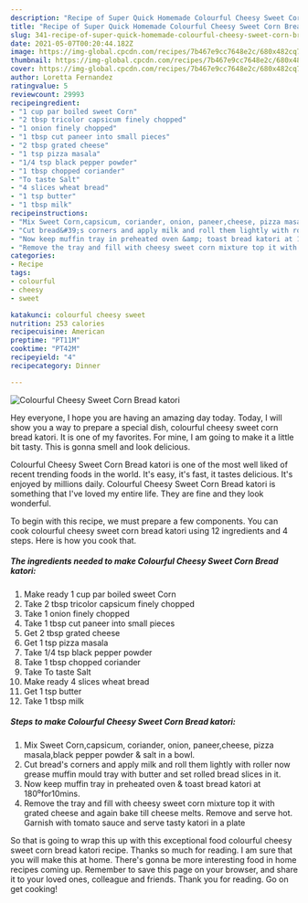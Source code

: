 ```yaml
---
description: "Recipe of Super Quick Homemade Colourful Cheesy Sweet Corn Bread katori"
title: "Recipe of Super Quick Homemade Colourful Cheesy Sweet Corn Bread katori"
slug: 341-recipe-of-super-quick-homemade-colourful-cheesy-sweet-corn-bread-katori
date: 2021-05-07T00:20:44.182Z
image: https://img-global.cpcdn.com/recipes/7b467e9cc7648e2c/680x482cq70/colourful-cheesy-sweet-corn-bread-katori-recipe-main-photo.jpg
thumbnail: https://img-global.cpcdn.com/recipes/7b467e9cc7648e2c/680x482cq70/colourful-cheesy-sweet-corn-bread-katori-recipe-main-photo.jpg
cover: https://img-global.cpcdn.com/recipes/7b467e9cc7648e2c/680x482cq70/colourful-cheesy-sweet-corn-bread-katori-recipe-main-photo.jpg
author: Loretta Fernandez
ratingvalue: 5
reviewcount: 29993
recipeingredient:
- "1 cup par boiled sweet Corn"
- "2 tbsp tricolor capsicum finely chopped"
- "1 onion finely chopped"
- "1 tbsp cut paneer into small pieces"
- "2 tbsp grated cheese"
- "1 tsp pizza masala"
- "1/4 tsp black pepper powder"
- "1 tbsp chopped coriander"
- "To taste Salt"
- "4 slices wheat bread"
- "1 tsp butter"
- "1 tbsp milk"
recipeinstructions:
- "Mix Sweet Corn,capsicum, coriander, onion, paneer,cheese, pizza masala,black pepper powder &amp; salt in a bowl."
- "Cut bread&#39;s corners and apply milk and roll them lightly with roller now grease muffin mould tray with butter and set rolled bread slices in it."
- "Now keep muffin tray in preheated oven &amp; toast bread katori at 180⁰for10mins."
- "Remove the tray and fill with cheesy sweet corn mixture top it with grated cheese and again bake till cheese melts. Remove and serve hot. Garnish with tomato sauce and serve tasty katori in a plate"
categories:
- Recipe
tags:
- colourful
- cheesy
- sweet

katakunci: colourful cheesy sweet 
nutrition: 253 calories
recipecuisine: American
preptime: "PT11M"
cooktime: "PT42M"
recipeyield: "4"
recipecategory: Dinner

---
```



![Colourful Cheesy Sweet Corn Bread katori](https://img-global.cpcdn.com/recipes/7b467e9cc7648e2c/680x482cq70/colourful-cheesy-sweet-corn-bread-katori-recipe-main-photo.jpg)

Hey everyone, I hope you are having an amazing day today. Today, I will show you a way to prepare a special dish, colourful cheesy sweet corn bread katori. It is one of my favorites. For mine, I am going to make it a little bit tasty. This is gonna smell and look delicious.

Colourful Cheesy Sweet Corn Bread katori is one of the most well liked of recent trending foods in the world. It's easy, it's fast, it tastes delicious. It's enjoyed by millions daily. Colourful Cheesy Sweet Corn Bread katori is something that I've loved my entire life. They are fine and they look wonderful.




To begin with this recipe, we must prepare a few components. You can cook colourful cheesy sweet corn bread katori using 12 ingredients and 4 steps. Here is how you cook that.

<!--inarticleads1-->

##### The ingredients needed to make Colourful Cheesy Sweet Corn Bread katori:

1. Make ready 1 cup par boiled sweet Corn
1. Take 2 tbsp tricolor capsicum finely chopped
1. Take 1 onion finely chopped
1. Take 1 tbsp cut paneer into small pieces
1. Get 2 tbsp grated cheese
1. Get 1 tsp pizza masala
1. Take 1/4 tsp black pepper powder
1. Take 1 tbsp chopped coriander
1. Take To taste Salt
1. Make ready 4 slices wheat bread
1. Get 1 tsp butter
1. Take 1 tbsp milk




<!--inarticleads2-->

##### Steps to make Colourful Cheesy Sweet Corn Bread katori:

1. Mix Sweet Corn,capsicum, coriander, onion, paneer,cheese, pizza masala,black pepper powder &amp; salt in a bowl.
1. Cut bread&#39;s corners and apply milk and roll them lightly with roller now grease muffin mould tray with butter and set rolled bread slices in it.
1. Now keep muffin tray in preheated oven &amp; toast bread katori at 180⁰for10mins.
1. Remove the tray and fill with cheesy sweet corn mixture top it with grated cheese and again bake till cheese melts. Remove and serve hot. Garnish with tomato sauce and serve tasty katori in a plate




So that is going to wrap this up with this exceptional food colourful cheesy sweet corn bread katori recipe. Thanks so much for reading. I am sure that you will make this at home. There's gonna be more interesting food in home recipes coming up. Remember to save this page on your browser, and share it to your loved ones, colleague and friends. Thank you for reading. Go on get cooking!
